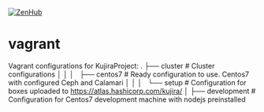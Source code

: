 [![ZenHub](https://raw.githubusercontent.com/ZenHubIO/support/master/zenhub-badge.png)](https://zenhub.io)
# vagrant
Vagrant configurations for KujiraProject:
.
├── cluster # Cluster configurations
│   │
│   ├── centos7 # Ready configuration to use. Centos7 with configured Ceph and Calamari
│   │
│   └── setup # Configuration for boxes uploaded to https://atlas.hashicorp.com/kujira/
│
├── development # Configuration for Centos7 development machine with nodejs preinstalled

